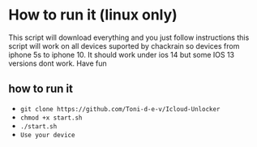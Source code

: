 # How to run it (linux only)
This script will download everything and you just follow instructions this script will work on all devices suported by chackrain so devices from iphone 5s to iphone 10. It should work under ios 14 but some IOS 13 versions dont work.
Have fun

## how to run it
- ``git clone https://github.com/Toni-d-e-v/Icloud-Unlocker``
- ``chmod +x start.sh ``
- ``./start.sh``
- ``Use your device ``